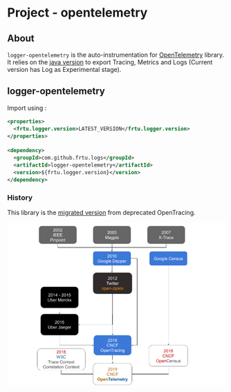 # Project - opentelemetry

## About

```logger-opentelemetry``` is the auto-instrumentation for [OpenTelemetry](https://opentelemetry.io/docs/) library. It relies on the [java version](https://opentelemetry.io/docs/java/) to export Tracing, Metrics and Logs (Current version has Log as Experimental stage).

## logger-opentelemetry

Import using :

```XML
<properties>
  <frtu.logger.version>LATEST_VERSION</frtu.logger.version>
</properties>

<dependency>
  <groupId>com.github.frtu.logs</groupId>
  <artifactId>logger-opentelemetry</artifactId>
  <version>${frtu.logger.version}</version>
</dependency>
```

### History

This library is the [migrated version](logger-libraries/logger-opentracing-fluentd) from deprecated OpenTracing.

![Observability APIs](/docs/img/Observability-API.png)
